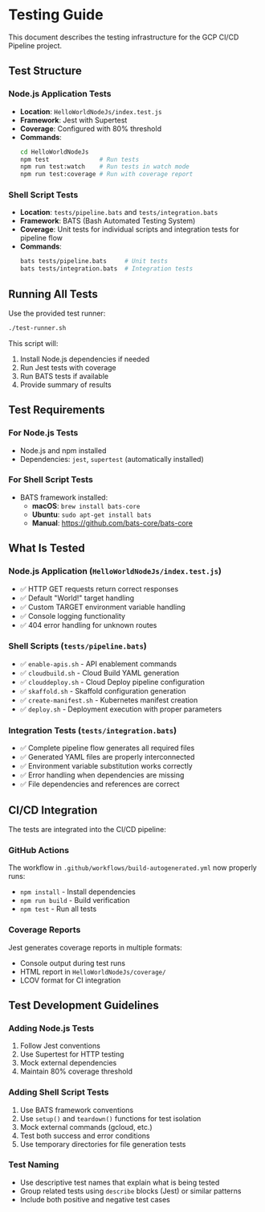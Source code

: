 # Testing Guide

This document describes the testing infrastructure for the GCP CI/CD Pipeline project.

## Test Structure

### Node.js Application Tests
- **Location**: `HelloWorldNodeJs/index.test.js`
- **Framework**: Jest with Supertest
- **Coverage**: Configured with 80% threshold
- **Commands**:
  ```bash
  cd HelloWorldNodeJs
  npm test              # Run tests
  npm run test:watch    # Run tests in watch mode
  npm run test:coverage # Run with coverage report
  ```

### Shell Script Tests
- **Location**: `tests/pipeline.bats` and `tests/integration.bats`
- **Framework**: BATS (Bash Automated Testing System)
- **Coverage**: Unit tests for individual scripts and integration tests for pipeline flow
- **Commands**:
  ```bash
  bats tests/pipeline.bats     # Unit tests
  bats tests/integration.bats  # Integration tests
  ```

## Running All Tests

Use the provided test runner:
```bash
./test-runner.sh
```

This script will:
1. Install Node.js dependencies if needed
2. Run Jest tests with coverage
3. Run BATS tests if available
4. Provide summary of results

## Test Requirements

### For Node.js Tests
- Node.js and npm installed
- Dependencies: `jest`, `supertest` (automatically installed)

### For Shell Script Tests
- BATS framework installed:
  - **macOS**: `brew install bats-core`
  - **Ubuntu**: `sudo apt-get install bats`
  - **Manual**: https://github.com/bats-core/bats-core

## What Is Tested

### Node.js Application (`HelloWorldNodeJs/index.test.js`)
- ✅ HTTP GET requests return correct responses
- ✅ Default "World!" target handling
- ✅ Custom TARGET environment variable handling
- ✅ Console logging functionality
- ✅ 404 error handling for unknown routes

### Shell Scripts (`tests/pipeline.bats`)
- ✅ `enable-apis.sh` - API enablement commands
- ✅ `cloudbuild.sh` - Cloud Build YAML generation
- ✅ `clouddeploy.sh` - Cloud Deploy pipeline configuration
- ✅ `skaffold.sh` - Skaffold configuration generation
- ✅ `create-manifest.sh` - Kubernetes manifest creation
- ✅ `deploy.sh` - Deployment execution with proper parameters

### Integration Tests (`tests/integration.bats`)
- ✅ Complete pipeline flow generates all required files
- ✅ Generated YAML files are properly interconnected
- ✅ Environment variable substitution works correctly
- ✅ Error handling when dependencies are missing
- ✅ File dependencies and references are correct

## CI/CD Integration

The tests are integrated into the CI/CD pipeline:

### GitHub Actions
The workflow in `.github/workflows/build-autogenerated.yml` now properly runs:
- `npm install` - Install dependencies
- `npm run build` - Build verification  
- `npm test` - Run all tests

### Coverage Reports
Jest generates coverage reports in multiple formats:
- Console output during test runs
- HTML report in `HelloWorldNodeJs/coverage/`
- LCOV format for CI integration

## Test Development Guidelines

### Adding Node.js Tests
1. Follow Jest conventions
2. Use Supertest for HTTP testing
3. Mock external dependencies
4. Maintain 80% coverage threshold

### Adding Shell Script Tests
1. Use BATS framework conventions
2. Use `setup()` and `teardown()` functions for test isolation
3. Mock external commands (gcloud, etc.)
4. Test both success and error conditions
5. Use temporary directories for file generation tests

### Test Naming
- Use descriptive test names that explain what is being tested
- Group related tests using `describe` blocks (Jest) or similar patterns
- Include both positive and negative test cases